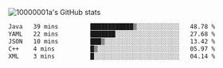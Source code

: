 ![10000001a's GitHub stats](https://github-readme-stats.vercel.app/api?username=10000001a&show_icons=true&theme=onedark&count_private=true)

<!-- [![Top Langs](https://github-readme-stats.vercel.app/api/top-langs/?username=10000001a&layout=compact&theme=onedark&langs_count=5)](https://github.com/anuraghazra/github-readme-stats) -->
<!--
**10000001a/10000001a** is a ✨ _special_ ✨ repository because its `README.md` (this file) appears on your GitHub profile.

Here are some ideas to get you started:

- 🔭 I’m currently working on ...
- 🌱 I’m currently learning ...
- 👯 I’m looking to collaborate on ...
- 🤔 I’m looking for help with ...
- 💬 Ask me about ...
- 📫 How to reach me: ...
- 😄 Pronouns: ...
- ⚡ Fun fact: ...
-->

<!--START_SECTION:waka-->

```txt
Java   39 mins         ████████████▒░░░░░░░░░░░░   48.78 %
YAML   22 mins         ███████░░░░░░░░░░░░░░░░░░   27.68 %
JSON   10 mins         ███▒░░░░░░░░░░░░░░░░░░░░░   13.42 %
C++    4 mins          █▒░░░░░░░░░░░░░░░░░░░░░░░   05.97 %
XML    3 mins          █░░░░░░░░░░░░░░░░░░░░░░░░   04.14 %
```

<!--END_SECTION:waka-->

